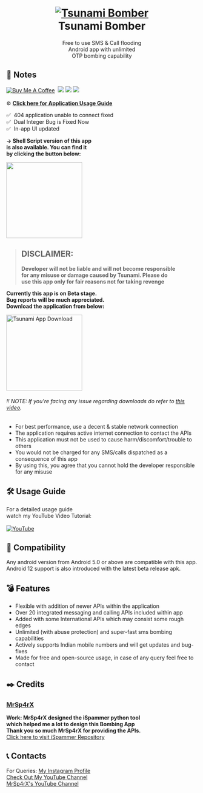 <h1 align="center">
  <br>
  <a href="https://github.com/utsanjan/Tsunami-Bomber-Android">
  <img src="https://lh3.googleusercontent.com/-B7t6k6KbV2Y/YJRP6aDUcFI/AAAAAAAAgtE/9fnBeyq5whEXRcuVVFEq6BgJdBrcVJBCQCLcBGAsYHQ/s16000/splash.png"
  alt="Tsunami Bomber">
  </a><br>
  Tsunami Bomber
  <br>
</h1>
 
<p align="center">Free to use SMS & Call flooding
<br>Android app with unlimited
<br>OTP bombing capability</p>

## 📝 Notes
[![Buy Me A Coffee](https://img.shields.io/open-vsx/stars/redhat/java?color=D8B024&label=buy%20me%20a%20coffee&style=plastic)](https://www.buymeacoffee.com/utsanjan)‎ ‎
[![](https://img.shields.io/github/languages/count/utsanjan/Tsunami-Bomber-Android?style=plastic)](https://github.com/utsanjan/Tsunami-Bomber-Android/search?l=shell)‎ ‎
[![](https://img.shields.io/github/license/utsanjan/Tsunami-Bomber-Android?logoColor=red&style=plastic)](https://github.com/utsanjan/Tsunami-Bomber-Android/blob/main/LICENSE)‎ ‎
[![](https://img.shields.io/github/languages/top/utsanjan/Tsunami-Bomber-Android?color=light%20green&style=plastic)](https://github.com/utsanjan/Tsunami-Bomber-Android)‎ ‎ <br><br>
⚙ **[Click here for Application Usage Guide](#%EF%B8%8F-usage-guide)** <br>

✅‎ ‎ 404 application unable to connect fixed<br>
✅‎ ‎ Dual Integer Bug is Fixed Now<br>
✅‎ ‎ In-app UI updated<br>

**→ Shell Script version of this app<br>
is also available. You can find it<br>
by clicking the button below:** <br>

<a href="https://github.com/utsanjan/Tsunami-Bomber"><img src="https://bit.ly/37QPnfq" width="200" height="auto"></a>
> ## DISCLAIMER:
> **Developer will not be liable and will not become responsible<br>
> for any misuse or damage caused by Tsunami. Please do<br>
> use this app only for fair reasons not for taking revenge**

**Currently this app is on Beta stage.**
<br>**Bug reports will be much appreciated.
<br>Download the application from below:** 
 
<a href="https://github.com/utsanjan/Tsunami-Bomber-Android/releases">
<img src="https://bit.ly/3Ee49cs" alt="Tsunami App Download" width="200" height"auto"></a>

###### ‼️ NOTE: If you're facing any issue regarding downloads do refer to [this video](https://youtu.be/Z_gKRgbhkqA).

- For best performance, use a decent & stable network connection
- The application requires active internet connection to contact the APIs
- This application must not be used to cause harm/discomfort/trouble to others
- You would not be charged for any SMS/calls dispatched as a consequence of this app
- By using this, you agree that you cannot hold the developer responsible for any misuse

## 🛠️ Usage Guide
For a detailed usage guide<br>
watch my YouTube Video Tutorial:<br><br>
<a href="https://youtu.be/w7bO0Cotu5A"><img alt="YouTube" title="UsageGuide" src="https://lh3.googleusercontent.com/-AsfTwhCD4i8/YJ9EiIaGTOI/AAAAAAAAg7o/67sw20Tc4d4jbLCnyftfcsQvKYjKGM3hQCLcBGAsYHQ/w320-h180/imageonline-co-roundcorner.png"/></a>

## 📱 Compatibility
Any android version from Android 5.0 or above are compatible with this app.
<br>Android 12 support is also introduced with the latest beta release apk.

## 💣 Features

- Flexible with addition of newer APIs within the application
- Over 20 integrated messaging and calling APIs included within app
- Added with some International APIs which may consist some rough edges
- Unlimited (with abuse protection) and super-fast sms bombing capabilities
- Actively supports Indian mobile numbers and will get updates and bug-fixes
- Made for free and open-source usage, in case of any query feel free to contact

## ✒️ Credits 
### [MrSp4rX](https://github.com/MrSp4rX)<br>
**Work: MrSp4rX designed the iSpammer python tool<br>
which helped me a lot to design this Bombing App<br>
Thank you so much MrSp4rX for providing the APIs.** <br>
[Click here to visit iSpammer Repository](https://github.com/MrSp4rX/iSpammer)

## 📞 Contacts

For Queries: [My Instagram Profile](https://www.instagram.com/utsanjan/)  
[Check Out My YouTube Channel](https://www.youtube.com/DopeSatan) <br>
[MrSp4rX's YouTube Channel](https://www.youtube.com/c/D4rkH4cker5)
